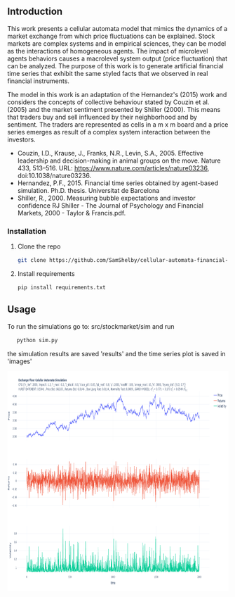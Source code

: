 ## Introduction
This work presents a cellular automata model that mimics the dynamics of a market exchange from which price fluctuations can be explained. Stock markets are complex systems and in empirical sciences, they can be model as the interactions of homogeneous agents. The impact of microlevel agents behaviors causes a macrolevel system output (price fluctuation) that can be analyzed. The purpose of this work is to generate artificial financial time series that exhibit the same styled facts that we observed in real financial instruments.

The model in this work is an adaptation of the Hernandez's (2015) work and considers the concepts of collective behaviour stated by Couzin et al. (2005) and the market sentiment presented by Shiller (2000). This means that traders buy and sell influenced by their neighborhood and by sentiment. The traders are represented as cells in a m x m board and a price series emerges as result of a complex system interaction between the investors.

* Couzin, I.D., Krause, J., Franks, N.R., Levin, S.A., 2005. Effective leadership and decision-making in animal groups on the move. Nature 433, 513–516. URL: https://www.nature.com/articles/nature03236, doi:10.1038/nature03236.
* Hernandez, P.F., 2015. Financial time series obtained by agent-based simulation. Ph.D. thesis. Universitat de Barcelona
* Shiller, R., 2000. Measuring bubble expectations and investor confidence RJ Shiller - The Journal of Psychology and Financial Markets, 2000 - Taylor & Francis.pdf.


### Installation

1. Clone the repo
   ```sh
   git clone https://github.com/SamShelby/cellular-automata-financial-market.git
   ```
3. Install requirements
   ```sh
   pip install requirements.txt
   ```
   
<!-- USAGE EXAMPLES -->
## Usage

To run the simulations go to: src/stockmarket/sim 
and run
```sh
   python sim.py
   ```
the simulation results are saved 'results' and the time series plot is saved in 'images'

<a href="https://github.com/SamShelby/cellular-automata-financial-market/blob/main/src/stockmarket/sim/images/sim_rNone_2021_05_14_18-23.png">
    <img src="src/stockmarket/sim/images/sim_rNone_2021_05_14_18-23.png" alt="Simulation" width="800" height="500">
  </a>
